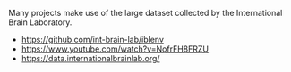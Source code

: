 Many projects make use of the large dataset collected by the International Brain Laboratory.

* https://github.com/int-brain-lab/iblenv
* https://www.youtube.com/watch?v=NofrFH8FRZU
* https://data.internationalbrainlab.org/